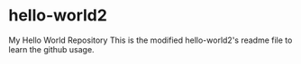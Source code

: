 # hello-world2
My Hello World Repository
This is the modified hello-world2's readme file to learn the github usage.
